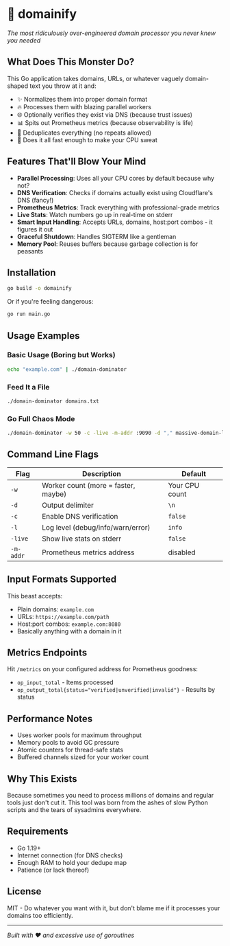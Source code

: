 # 🚀 domainify 

*The most ridiculously over-engineered domain processor you never knew you needed*

## What Does This Monster Do?

This Go application takes domains, URLs, or whatever vaguely domain-shaped text you throw at it and:
- ✨ Normalizes them into proper domain format
- 🔥 Processes them with blazing parallel workers
- 🌐 Optionally verifies they exist via DNS (because trust issues)
- 📊 Spits out Prometheus metrics (because observability is life)
- 🎯 Deduplicates everything (no repeats allowed)
- 💨 Does it all fast enough to make your CPU sweat

## Features That'll Blow Your Mind

- **Parallel Processing**: Uses all your CPU cores by default because why not?
- **DNS Verification**: Checks if domains actually exist using Cloudflare's DNS (fancy!)
- **Prometheus Metrics**: Track everything with professional-grade metrics
- **Live Stats**: Watch numbers go up in real-time on stderr
- **Smart Input Handling**: Accepts URLs, domains, host:port combos - it figures it out
- **Graceful Shutdown**: Handles SIGTERM like a gentleman
- **Memory Pool**: Reuses buffers because garbage collection is for peasants

## Installation

```bash
go build -o domainify
```

Or if you're feeling dangerous:
```bash
go run main.go
```

## Usage Examples

### Basic Usage (Boring but Works)
```bash
echo "example.com" | ./domain-dominator
```

### Feed It a File
```bash
./domain-dominator domains.txt
```

### Go Full Chaos Mode
```bash
./domain-dominator -w 50 -c -live -m-addr :9090 -d "," massive-domain-list.txt
```

## Command Line Flags

| Flag | Description | Default |
|------|-------------|---------|
| `-w` | Worker count (more = faster, maybe) | Your CPU count |
| `-d` | Output delimiter | `\n` |
| `-c` | Enable DNS verification | `false` |
| `-l` | Log level (debug/info/warn/error) | `info` |
| `-live` | Show live stats on stderr | `false` |
| `-m-addr` | Prometheus metrics address | disabled |

## Input Formats Supported

This beast accepts:
- Plain domains: `example.com`
- URLs: `https://example.com/path`
- Host:port combos: `example.com:8080`
- Basically anything with a domain in it

## Metrics Endpoints

Hit `/metrics` on your configured address for Prometheus goodness:
- `op_input_total` - Items processed
- `op_output_total{status="verified|unverified|invalid"}` - Results by status

## Performance Notes

- Uses worker pools for maximum throughput
- Memory pools to avoid GC pressure
- Atomic counters for thread-safe stats
- Buffered channels sized for your worker count

## Why This Exists

Because sometimes you need to process millions of domains and regular tools just don't cut it. This tool was born from the ashes of slow Python scripts and the tears of sysadmins everywhere.

## Requirements

- Go 1.19+
- Internet connection (for DNS checks)
- Enough RAM to hold your dedupe map
- Patience (or lack thereof)

## License

MIT - Do whatever you want with it, but don't blame me if it processes your domains too efficiently.

---

*Built with ❤️ and excessive use of goroutines*
